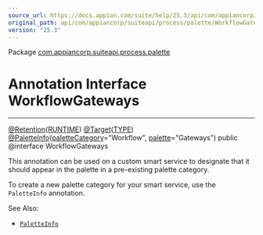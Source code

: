 ```yaml
---
source_url: https://docs.appian.com/suite/help/25.3/api/com/appiancorp/suiteapi/process/palette/WorkflowGateways.html
original_path: api/com/appiancorp/suiteapi/process/palette/WorkflowGateways.html
version: "25.3"
---
```


Package [com.appiancorp.suiteapi.process.palette](package-summary.html)

# Annotation Interface WorkflowGateways

* * *

[@Retention](https://docs.oracle.com/en/java/javase/17/docs/api/java.base/java/lang/annotation/Retention.html "class or interface in java.lang.annotation")([RUNTIME](https://docs.oracle.com/en/java/javase/17/docs/api/java.base/java/lang/annotation/RetentionPolicy.html#RUNTIME "class or interface in java.lang.annotation")) [@Target](https://docs.oracle.com/en/java/javase/17/docs/api/java.base/java/lang/annotation/Target.html "class or interface in java.lang.annotation")([TYPE](https://docs.oracle.com/en/java/javase/17/docs/api/java.base/java/lang/annotation/ElementType.html#TYPE "class or interface in java.lang.annotation")) [@PaletteInfo](PaletteInfo.html "annotation interface in com.appiancorp.suiteapi.process.palette")([paletteCategory](PaletteInfo.html#paletteCategory\(\))\="Workflow", [palette](PaletteInfo.html#palette\(\))\="Gateways") public @interface WorkflowGateways

This annotation can be used on a custom smart service to designate that it should appear in the palette in a pre-existing palette category.

To create a new palette category for your smart service, use the `PaletteInfo` annotation.

See Also:

-   [`PaletteInfo`](PaletteInfo.html "annotation interface in com.appiancorp.suiteapi.process.palette")